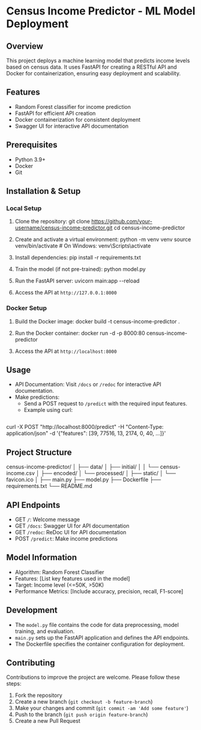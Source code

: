 # Census Income Predictor - ML Model Deployment

## Overview
This project deploys a machine learning model that predicts income levels based on census data. It uses FastAPI for creating a RESTful API and Docker for containerization, ensuring easy deployment and scalability.

## Features
- Random Forest classifier for income prediction
- FastAPI for efficient API creation
- Docker containerization for consistent deployment
- Swagger UI for interactive API documentation

## Prerequisites
- Python 3.9+
- Docker
- Git

## Installation & Setup

### Local Setup
1. Clone the repository:
git clone https://github.com/your-username/census-income-predictor.git
cd census-income-predictor


2. Create and activate a virtual environment:
python -m venv venv
source venv/bin/activate  # On Windows: venv\Scripts\activate


3. Install dependencies:
pip install -r requirements.txt


4. Train the model (if not pre-trained):
python model.py


5. Run the FastAPI server:
uvicorn main:app --reload


6. Access the API at `http://127.0.0.1:8000`

### Docker Setup
1. Build the Docker image:
docker build -t census-income-predictor .


2. Run the Docker container:
docker run -d -p 8000:80 census-income-predictor


3. Access the API at `http://localhost:8000`

## Usage
- API Documentation: Visit `/docs` or `/redoc` for interactive API documentation.
- Make predictions:
  - Send a POST request to `/predict` with the required input features.
  - Example using curl:
    ```
curl -X POST "http://localhost:8000/predict" -H "Content-Type: application/json" -d '{"features": [39, 77516, 13, 2174, 0, 40, ...]}'

## Project Structure
census-income-predictor/
│
├── data/
│   ├── initial/
│   │   └── census-income.csv
│   ├── encoded/
│   └── processed/
│
├── static/
│   └── favicon.ico
│
├── main.py
├── model.py
├── Dockerfile
├── requirements.txt
└── README.md


## API Endpoints
- GET `/`: Welcome message
- GET `/docs`: Swagger UI for API documentation
- GET `/redoc`: ReDoc UI for API documentation
- POST `/predict`: Make income predictions

## Model Information
- Algorithm: Random Forest Classifier
- Features: [List key features used in the model]
- Target: Income level (<=50K, >50K)
- Performance Metrics: [Include accuracy, precision, recall, F1-score]

## Development
- The `model.py` file contains the code for data preprocessing, model training, and evaluation.
- `main.py` sets up the FastAPI application and defines the API endpoints.
- The Dockerfile specifies the container configuration for deployment.

## Contributing
Contributions to improve the project are welcome. Please follow these steps:
1. Fork the repository
2. Create a new branch (`git checkout -b feature-branch`)
3. Make your changes and commit (`git commit -am 'Add some feature'`)
4. Push to the branch (`git push origin feature-branch`)
5. Create a new Pull Request
